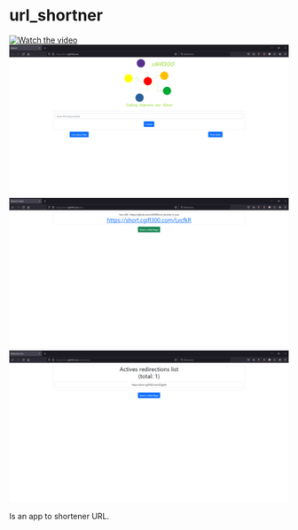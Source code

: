 # url_shortner

[![Watch the video](https://img.youtube.com/vi/KdBwnjDa_8Y/hqdefault.jpg)](https://youtu.be/KdBwnjDa_8Y)  
![main screen](imgs/main_screen.png)  
![link created](imgs/link-created.png)  
![list links](imgs/links_list.png)  

Is an app to shortener URL.
